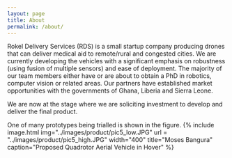 ```yaml
---
layout: page
title: About
permalink: /about/
---
```


Rokel Delivery Services (RDS) is a small startup company producing drones that can deliver medical aid to remote/rural and congested cities. We are currently developing the vehicles with a significant emphasis on robustness (using fusion of multiple sensors) and ease of deployment. The majority of our team members either have or are about to obtain a PhD in robotics, computer vision or related areas. Our partners have established market opportunities with the governments of Ghana, Liberia and Sierra Leone. 

We are now at the stage where we are soliciting investment to develop and deliver the final product.


One of many prototypes being trialled is shown in the figure.
{% include image.html
            img="../images/product/pic5_low.JPG"
	    url = "../images/product/pic5_high.JPG"
	    width="400"
            title="Moses Bangura"
            caption="Proposed Quadrotor Aerial Vehicle in Hover" %}
